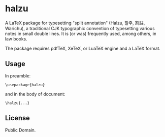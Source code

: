 
# halzu

A LaTeX package for typesetting "split annotation" (Halzu, 할주, 割註, Warichu),
a traditional CJK typographic convention of typesetting various notes in small
double lines. It is (or was) frequently used, among others, in law books.

The package requires pdfTeX, XeTeX, or LuaTeX engine and a LaTeX format.

## Usage

In preamble:
```
\usepackage{halzu}
```
and in the body of document:
```
\halzu{...}
```

## License

Public Domain.
